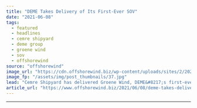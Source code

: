 ```yaml
---
title: "DEME Takes Delivery of Its First-Ever SOV"
date: "2021-06-08"
tags: 
  - featured
  - headlines
  - cemre shipyard
  - deme group
  - groene wind
  - sov
  - offshorewind
source: "offshorewind"
image_url: "https://cdn.offshorewind.biz/wp-content/uploads/sites/2/2021/06/08083503/Groene-Wind_-c-Cemre-Shipyard.jpg"
image_fp: "/assets/img/post_thumbnails/37.jpg"
lead: "Cemre Shipyard has delivered Groene Wind, DEME&#8217;s first-ever service operations vessel (SOV), to its"
article_url: "https://www.offshorewind.biz/2021/06/08/deme-takes-delivery-of-its-first-ever-sov/"
---
```


---

